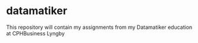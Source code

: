 # datamatiker

This repository will contain my assignments from my Datamatiker education at CPHBusiness Lyngby

